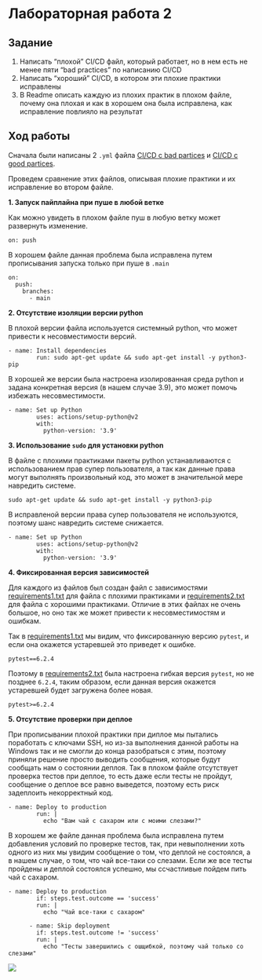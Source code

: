 # Лабораторная работа 2
## Задание

1. Написать “плохой” CI/CD файл, который работает, но в нем есть не менее пяти “bad practices” по написанию CI/CD
2. Написать “хороший” CI/CD, в котором эти плохие практики исправлены
3. В Readme описать каждую из плохих практик в плохом файле, почему она плохая и как в хорошем она была исправлена, как исправление повлияло на результат

## Ход работы

Сначала были написаны 2 ```.yml``` файла [CI/CD с bad partices](https://github.com/dariapankova/clouds/blob/main/.github/workflows/bad_file.yml) и [CI/CD с good partices](https://github.com/dariapankova/clouds/blob/main/.github/workflows/good_file.yml).

Проведем сравнение этих файлов, описывая плохие практики и их исправление во втором файле.

**1. Запуск пайплайна при пуше в любой ветке**

Как можно увидеть в плохом файле пуш в любую ветку может развернуть изменение. 
```
on: push
```
В хорошем файле данная проблема была исправлена путем прописывания запуска только при пуше в ```.main```
```
on:
  push:
    branches:
      - main
```
**2. Отсутствие изоляции версии python**

В плохой версии файла используется системный python, что может привести к несовместимости версий.
```
- name: Install dependencies
        run: sudo apt-get update && sudo apt-get install -y python3-pip
```
В хорошей же версии была настроена изолированная среда python и задана конкретная версия (в нашем случае 3.9), это может помочь избежать несовместимости.
```
- name: Set up Python
        uses: actions/setup-python@v2
        with:
          python-version: '3.9'
```
**3. Использование ```sudo``` для установки python**

В файле с плохими практиками пакеты python устанавливаются с использованием прав супер пользователя, а так как данные права могут выполнять произвольный код, это может в значительной мере навредить системе.
```
sudo apt-get update && sudo apt-get install -y python3-pip
```
В исправленой версии права супер пользователя не используются, поэтому шанс навредить системе снижается.
```
- name: Set up Python
        uses: actions/setup-python@v2
        with:
          python-version: '3.9'
```
**4. Фиксированная версия зависимостей**

Для каждого из файлов был создан файл с зависимостями [requirements1.txt](https://github.com/dariapankova/clouds/blob/main/lab4/requirements1.txt) для файла с плохими практиками и [requirements2.txt](https://github.com/dariapankova/clouds/blob/main/lab4/requirements2.txt) для файла с хорошими практиками. Отличие в этих файлах не очень большое, но оно так же может привести к несовместимостям и ошибкам.

Так в [requirements1.txt](https://github.com/dariapankova/clouds/blob/main/lab4/requirements1.txt) мы видим, что фиксированную версию ```pytest```, и если она окажется устаревшей это приведет к ошибке.
```
pytest==6.2.4
```
Поэтому в [requirements2.txt](https://github.com/dariapankova/clouds/blob/main/lab4/requirements2.txt) была настроена гибкая версия ```pytest```, но не позднее ```6.2.4```, таким образом, если данная версия окажется устаревшей будет загружена более новая.
```
pytest>=6.2.4
```
**5. Отсутствие проверки при деплое**

При прописывании плохой практики при диплое мы пытались поработать с ключами SSH, но из-за выполнения данной работы на Windows так и не смогли до конца разобраться с этим, поэтому приняли решение просто выводить сообщения, которые будут сообщать нам о состоянии деплоя. Так в плохом файле отсутствует проверка тестов при деплое, то есть даже если тесты не пройдут, сообщение о деплое все равно выведется, поэтому есть риск задеплоить некорректный код.
```
- name: Deploy to production
        run: |
          echo "Вам чай с сахаром или с моими слезами?"
```
В хорошем же файле данная проблема была исправлена путем добавления условий по проверке тестов, так, при невыполнении хоть одного из них мы увидим сообщение о том, что деплой не состоялся, а в нашем случае, о том, что чай все-таки со слезами. Если же все тесты пройдены и деплой состоялся успешно, мы ссчастливые пойдем пить чай с сахаром.
```
- name: Deploy to production
        if: steps.test.outcome == 'success'
        run: |
          echo "Чай все-таки с сахаром"
          
      - name: Skip deployment
        if: steps.test.outcome != 'success'
        run: |
          echo "Тесты завершились с ошщибкой, поэтому чай только со слезами"
```
![](https://sun9-80.userapi.com/impf/u3T7StgdqhkHcN1VP3FNI4Gl8s1EwUKqdL4laQ/_f6KGqoXjlY.jpg?size=1080x713&quality=96&sign=7c82d16686bf80ee2afe6513f38719e6&type=album)

